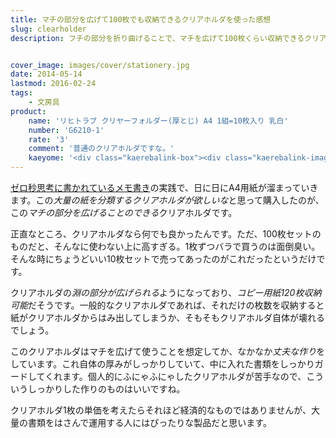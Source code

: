 ```yaml
---
title: マチの部分を広げて100枚でも収納できるクリアホルダを使った感想
slug: clearholder
description: フチの部分を折り曲げることで、マチを広げて100枚くらい収納できるクリアホルダを購入しました。クリアホルダがいつもパンパンになっているような人や、大量の書類を挟む人にはもってこいの製品だと思います。


cover_image: images/cover/stationery.jpg
date: 2014-05-14
lastmod: 2016-02-24
tags: 
    - 文房具
product:
    name: 'リヒトラブ クリヤーフォルダー(厚とじ) A4 1組=10枚入り 乳白'
    number: 'G6210-1'
    rate: '3'
    comment: '普通のクリアホルダですな。'
    kaeyome: '<div class="kaerebalink-box"><div class="kaerebalink-image"><a href="http://www.amazon.co.jp/exec/obidos/ASIN/B002S6X5GU/illusionspace-22/ref=nosim/" rel="nofollow" target="_blank"><img src="http://ecx.images-amazon.com/images/I/21O6ZT9gINL._SL160_.jpg" style="border: none;" /></a></div><div class="kaerebalink-info"><div class="kaerebalink-name"><a href="http://www.amazon.co.jp/exec/obidos/ASIN/B002S6X5GU/illusionspace-22/ref=nosim/" rel="nofollow" target="_blank">リヒトラブ クリヤーフォルダー(厚とじ) A4 1組=10枚入り 乳白 G6210-1</a><div class="kaerebalink-powered-date">posted with <a href="http://kaereba.com" rel="nofollow" target="_blank">カエレバ</a></div></div><div class="kaerebalink-detail"> LIHIT LAB.     </div><div class="kaerebalink-link1"><div class="shoplinkamazon"><a href="http://www.amazon.co.jp/gp/search?keywords=G6210-1&__mk_ja_JP=%83J%83%5E%83J%83i&tag=illusionspace-22" rel="nofollow" target="_blank" title="アマゾン" >Amazonで購入</a></div><div class="shoplinkrakuten"><a href="http://hb.afl.rakuten.co.jp/hgc/0e95387f.f2aef20d.0e953880.25e412bd/?pc=http%3A%2F%2Fsearch.rakuten.co.jp%2Fsearch%2Fmall%2FG6210-1%2F-%2Ff.1-p.1-s.1-sf.0-st.A-v.2%3Fx%3D0%26scid%3Daf_ich_link_urltxt%26m%3Dhttp%3A%2F%2Fm.rakuten.co.jp%2F" rel="nofollow" target="_blank" title="楽天市場" >楽天市場で購入</a></div></div></div><div class="booklink-footer" style="clear: left"></div></div>'
---
```


<a href="https://wantit.gcreate.jp/zerosecondthinking/" title="ゼロ秒思考で頭の体操">ゼロ秒思考に書かれているメモ書き</a>の実践で、日に日にA4用紙が溜まっていきます。この<em>大量の紙を分類するクリアホルダが欲しいな</em>と思って購入したのが、この<em>マチの部分を広げることのできる</em>クリアホルダです。

正直なところ、クリアホルダなら何でも良かったんです。ただ、100枚セットのものだと、そんなに使わない上に高すぎる。1枚ずつバラで買うのは面倒臭い。そんな時にちょうどいい10枚セットで売ってあったのがこれだったというだけです。

クリアホルダの<em>淵の部分が広げられる</em>ようになっており、<em>コピー用紙120枚収納可能</em>だそうです。一般的なクリアホルダであれば、それだけの枚数を収納すると紙がクリアホルダからはみ出してしまうか、そもそもクリアホルダ自体が壊れるでしょう。

このクリアホルダはマチを広げて使うことを想定してか、なかなか<em>丈夫な作り</em>をしています。これ自体の厚みがしっかりしていて、中に入れた書類をしっかりガードしてくれます。個人的にふにゃふにゃしたクリアホルダが苦手なので、こういうしっかりした作りのものはいいですね。

クリアホルダ1枚の単価を考えたらそれほど経済的なものではありませんが、大量の書類をはさんで運用する人にはぴったりな製品だと思います。


  
